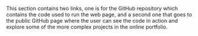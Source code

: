 This section contains two links, one is for the GitHub repository which contains the code used to run the web page,
and a second one that goes to the public GitHub page where the user can see the code in action and explore some of
the more complex projects in the online portfolio.
